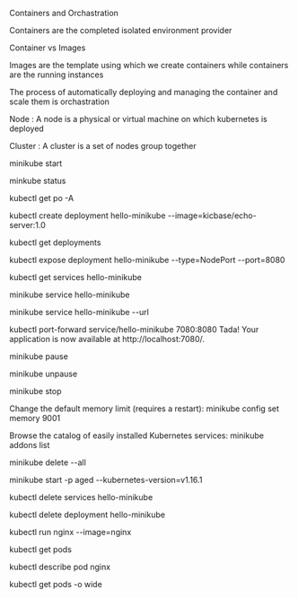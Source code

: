 Containers and Orchastration

Containers are the completed isolated environment provider

Container vs Images

Images are the template using which we create containers
  while containers are the running instances

The process of automatically deploying and managing the container and scale them is orchastration


Node : A node is a physical or virtual machine on which kubernetes is deployed

Cluster : A cluster is a set of nodes group together

minikube start

minkube status

kubectl get po -A

kubectl create deployment hello-minikube --image=kicbase/echo-server:1.0

kubectl get deployments

kubectl expose deployment hello-minikube --type=NodePort --port=8080

kubectl get services hello-minikube

minikube service hello-minikube

minikube service hello-minikube --url

kubectl port-forward service/hello-minikube 7080:8080
Tada! Your application is now available at http://localhost:7080/.

minikube pause

minikube unpause

minikube stop

Change the default memory limit (requires a restart):
minikube config set memory 9001

Browse the catalog of easily installed Kubernetes services:
minikube addons list

minikube delete --all


minikube start -p aged --kubernetes-version=v1.16.1

kubectl delete services hello-minikube

kubectl delete deployment hello-minikube



kubectl run nginx --image=nginx

kubectl get pods

kubectl describe pod nginx

kubectl get pods -o wide






